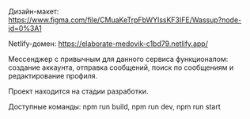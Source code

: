 Дизайн-макет: https://www.figma.com/file/CMuaKeTrpFbWYlssKF3IFE/Wassup?node-id=0%3A1

Netlify-домен: https://elaborate-medovik-c1bd79.netlify.app/

Мессенджер с привычным для данного сервиса функционалом: создание аккаунта, отправка сообщений, поиск по сообщениям и редактирование профиля. 

Проект находится на стадии разработки.

Доступные команды:
    npm run build,
    npm run dev,
    npm run start